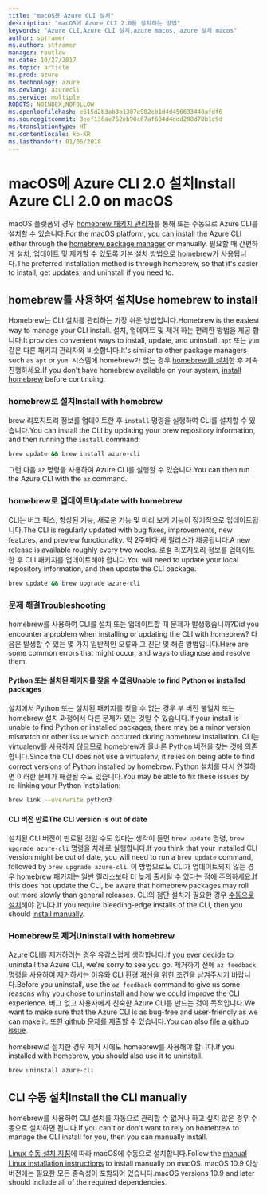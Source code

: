 ```yaml
---
title: "macOS용 Azure CLI 설치"
description: "macOS에 Azure CLI 2.0을 설치하는 방법"
keywords: "Azure CLI,Azure CLI 설치,azure macos, azure 설치 macos"
author: sptramer
ms.author: sttramer
manager: routlaw
ms.date: 10/27/2017
ms.topic: article
ms.prod: azure
ms.technology: azure
ms.devlang: azurecli
ms.service: multiple
ROBOTS: NOINDEX,NOFOLLOW
ms.openlocfilehash: e615d2b3ab3b1307e982cb1d4d456633440afdf6
ms.sourcegitcommit: 3eef136ae752eb90c67af604d4ddd298d70b1c9d
ms.translationtype: HT
ms.contentlocale: ko-KR
ms.lasthandoff: 01/06/2018
---
```

# <a name="install-azure-cli-20-on-macos"></a><span data-ttu-id="c8cc6-104">macOS에 Azure CLI 2.0 설치</span><span class="sxs-lookup"><span data-stu-id="c8cc6-104">Install Azure CLI 2.0 on macOS</span></span>

<span data-ttu-id="c8cc6-105">macOS 플랫폼의 경우 [homebrew 패키지 관리자](http://brew.sh)를 통해 또는 수동으로 Azure CLI를 설치할 수 있습니다.</span><span class="sxs-lookup"><span data-stu-id="c8cc6-105">For the macOS platform, you can install the Azure CLI either through the [homebrew package manager](http://brew.sh) or manually.</span></span> <span data-ttu-id="c8cc6-106">필요할 때 간편하게 설치, 업데이트 및 제거할 수 있도록 기본 설치 방법으로 homebrew가 사용됩니다.</span><span class="sxs-lookup"><span data-stu-id="c8cc6-106">The preferred installation method is through homebrew, so that it's easier to install, get updates, and uninstall if you need to.</span></span>

## <a name="use-homebrew-to-install"></a><span data-ttu-id="c8cc6-107">homebrew를 사용하여 설치</span><span class="sxs-lookup"><span data-stu-id="c8cc6-107">Use homebrew to install</span></span>

<span data-ttu-id="c8cc6-108">Homebrew는 CLI 설치를 관리하는 가장 쉬운 방법입니다.</span><span class="sxs-lookup"><span data-stu-id="c8cc6-108">Homebrew is the easiest way to manage your CLI install.</span></span> <span data-ttu-id="c8cc6-109">설치, 업데이트 및 제거 하는 편리한 방법을 제공 합니다.</span><span class="sxs-lookup"><span data-stu-id="c8cc6-109">It provides convenient ways to install, update, and uninstall.</span></span> <span data-ttu-id="c8cc6-110">`apt` 또는 `yum` 같은 다른 패키지 관리자와 비슷합니다.</span><span class="sxs-lookup"><span data-stu-id="c8cc6-110">It's similar to other package managers such as `apt` or `yum`.</span></span>
<span data-ttu-id="c8cc6-111">시스템에 homebrew가 없는 경우 [homebrew를 설치](https://docs.brew.sh/Installation.html)한 후 계속 진행하세요.</span><span class="sxs-lookup"><span data-stu-id="c8cc6-111">If you don't have homebrew available on your system, [install homebrew](https://docs.brew.sh/Installation.html) before continuing.</span></span>

### <a name="install-with-homebrew"></a><span data-ttu-id="c8cc6-112">homebrew로 설치</span><span class="sxs-lookup"><span data-stu-id="c8cc6-112">Install with homebrew</span></span>

<span data-ttu-id="c8cc6-113">brew 리포지토리 정보를 업데이트한 후 `install` 명령을 실행하여 CLI를 설치할 수 있습니다.</span><span class="sxs-lookup"><span data-stu-id="c8cc6-113">You can install the CLI by updating your brew repository information, and then running the `install` command:</span></span>

```bash
brew update && brew install azure-cli
```

<span data-ttu-id="c8cc6-114">그런 다음 `az` 명령을 사용하여 Azure CLI를 실행할 수 있습니다.</span><span class="sxs-lookup"><span data-stu-id="c8cc6-114">You can then run the Azure CLI with the `az` command.</span></span>

### <a name="update-with-homebrew"></a><span data-ttu-id="c8cc6-115">homebrew로 업데이트</span><span class="sxs-lookup"><span data-stu-id="c8cc6-115">Update with homebrew</span></span>

<span data-ttu-id="c8cc6-116">CLI는 버그 픽스, 향상된 기능, 새로운 기능 및 미리 보기 기능이 정기적으로 업데이트됩니다.</span><span class="sxs-lookup"><span data-stu-id="c8cc6-116">The CLI is regularly updated with bug fixes, improvements, new features, and preview functionality.</span></span> <span data-ttu-id="c8cc6-117">약 2주마다 새 릴리스가 제공됩니다.</span><span class="sxs-lookup"><span data-stu-id="c8cc6-117">A new release is available roughly every two weeks.</span></span> <span data-ttu-id="c8cc6-118">로컬 리포지토리 정보를 업데이트한 후 CLI 패키지를 업데이트해야 합니다.</span><span class="sxs-lookup"><span data-stu-id="c8cc6-118">You will need to update your local repository information, and then update the CLI package.</span></span>

```bash
brew update && brew upgrade azure-cli
```

### <a name="troubleshooting"></a><span data-ttu-id="c8cc6-119">문제 해결</span><span class="sxs-lookup"><span data-stu-id="c8cc6-119">Troubleshooting</span></span>

<span data-ttu-id="c8cc6-120">homebrew를 사용하여 CLI를 설치 또는 업데이트할 때 문제가 발생했습니까?</span><span class="sxs-lookup"><span data-stu-id="c8cc6-120">Did you encounter a problem when installing or updating the CLI with homebrew?</span></span> <span data-ttu-id="c8cc6-121">다음은 발생할 수 있는 몇 가지 일반적인 오류와 그 진단 및 해결 방법입니다.</span><span class="sxs-lookup"><span data-stu-id="c8cc6-121">Here are some common errors that might occur, and ways to diagnose and resolve them.</span></span>

#### <a name="unable-to-find-python-or-installed-packages"></a><span data-ttu-id="c8cc6-122">Python 또는 설치된 패키지를 찾을 수 없음</span><span class="sxs-lookup"><span data-stu-id="c8cc6-122">Unable to find Python or installed packages</span></span>

<span data-ttu-id="c8cc6-123">설치에서 Python 또는 설치된 패키지를 찾을 수 없는 경우 부 버전 불일치 또는 homebrew 설치 과정에서 다른 문제가 있는 것일 수 있습니다.</span><span class="sxs-lookup"><span data-stu-id="c8cc6-123">If your install is unable to find Python or installed packages, there may be a minor version mismatch or other issue which occurred during homebrew installation.</span></span> <span data-ttu-id="c8cc6-124">CLI는 virtualenv를 사용하지 않으므로 homebrew가 올바른 Python 버전을 찾는 것에 의존합니다.</span><span class="sxs-lookup"><span data-stu-id="c8cc6-124">Since the CLI does not use a virtualenv, it relies on being able to find correct versions of Python installed by homebrew.</span></span> <span data-ttu-id="c8cc6-125">Python 설치를 다시 연결하면 이러한 문제가 해결될 수도 있습니다.</span><span class="sxs-lookup"><span data-stu-id="c8cc6-125">You may be able to fix these issues by re-linking your Python installation:</span></span>

```bash
brew link --overwrite python3
```

#### <a name="the-cli-version-is-out-of-date"></a><span data-ttu-id="c8cc6-126">CLI 버전 만료</span><span class="sxs-lookup"><span data-stu-id="c8cc6-126">The CLI version is out of date</span></span>

<span data-ttu-id="c8cc6-127">설치된 CLI 버전이 만료된 것일 수도 있다는 생각이 들면 `brew update` 명령, `brew upgrade azure-cli` 명령을 차례로 실행합니다.</span><span class="sxs-lookup"><span data-stu-id="c8cc6-127">If you think that your installed CLI version might be out of date, you will need to run a `brew update` command, followed by `brew upgrade azure-cli`.</span></span> <span data-ttu-id="c8cc6-128">이 방법으로도 CLI가 업데이트되지 않는 경우 homebrew 패키지는 일반 릴리스보다 더 늦게 출시될 수 있다는 점에 주의하세요.</span><span class="sxs-lookup"><span data-stu-id="c8cc6-128">If this does not update the CLI, be aware that homebrew packages may roll out more slowly than general releases.</span></span> <span data-ttu-id="c8cc6-129">CLI의 첨단 설치가 필요한 경우 [수동으로 설치](#manage-the-cli-manually)해야 합니다.</span><span class="sxs-lookup"><span data-stu-id="c8cc6-129">If you require bleeding-edge installs of the CLI, then you should [install manually](#manage-the-cli-manually).</span></span>

### <a name="uninstall-with-homebrew"></a><span data-ttu-id="c8cc6-130">Homebrew로 제거</span><span class="sxs-lookup"><span data-stu-id="c8cc6-130">Uninstall with homebrew</span></span>

<span data-ttu-id="c8cc6-131">Azure CLI를 제거하려는 경우 유감스럽게 생각합니다.</span><span class="sxs-lookup"><span data-stu-id="c8cc6-131">If you ever decide to uninstall the Azure CLI, we're sorry to see you go.</span></span> <span data-ttu-id="c8cc6-132">제거하기 전에 `az feedback` 명령을 사용하여 제거하시는 이유와 CLI 환경 개선을 위한 조건을 남겨주시기 바랍니다.</span><span class="sxs-lookup"><span data-stu-id="c8cc6-132">Before you uninstall, use the `az feedback` command to give us some reasons why you chose to uninstall and how we could improve the CLI experience.</span></span> <span data-ttu-id="c8cc6-133">버그 없고 사용자에게 친숙한 Azure CLI를 만드는 것이 목적입니다.</span><span class="sxs-lookup"><span data-stu-id="c8cc6-133">We want to make sure that the Azure CLI is as bug-free and user-friendly as we can make it.</span></span> <span data-ttu-id="c8cc6-134">또한 [github 문제를 제출](https://github.com/Azure/azure-cli/issues)할 수 있습니다.</span><span class="sxs-lookup"><span data-stu-id="c8cc6-134">You can also [file a github issue](https://github.com/Azure/azure-cli/issues).</span></span>

<span data-ttu-id="c8cc6-135">homebrew로 설치한 경우 제거 시에도 homebrew를 사용해야 합니다.</span><span class="sxs-lookup"><span data-stu-id="c8cc6-135">If you installed with homebrew, you should also use it to uninstall.</span></span>

```bash
brew uninstall azure-cli
```

## <a name="install-the-cli-manually"></a><span data-ttu-id="c8cc6-136">CLI 수동 설치</span><span class="sxs-lookup"><span data-stu-id="c8cc6-136">Install the CLI manually</span></span>

<span data-ttu-id="c8cc6-137">homebrew를 사용하여 CLI 설치를 자동으로 관리할 수 없거나 하고 싶지 않은 경우 수동으로 설치하면 됩니다.</span><span class="sxs-lookup"><span data-stu-id="c8cc6-137">If you can't or don't want to rely on homebrew to manage the CLI install for you, then you can manually install.</span></span>

<span data-ttu-id="c8cc6-138">[Linux 수동 설치 지침](install-azure-cli-linux.md)에 따라 macOS에 수동으로 설치합니다.</span><span class="sxs-lookup"><span data-stu-id="c8cc6-138">Follow the [manual Linux installation instructions](install-azure-cli-linux.md) to install manually on macOS.</span></span> <span data-ttu-id="c8cc6-139">macOS 10.9 이상 버전에는 필요한 모든 종속성이 포함되어 있습니다.</span><span class="sxs-lookup"><span data-stu-id="c8cc6-139">macOS versions 10.9 and later should include all of the required dependencies.</span></span>
